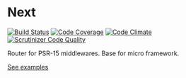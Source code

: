# Next

[![Build Status](https://travis-ci.org/alexpts/psr15-next.svg?branch=master)](https://travis-ci.org/alexpts/psr15-next)
[![Code Coverage](https://scrutinizer-ci.com/g/alexpts/psr15-next/badges/coverage.png?b=master)](https://scrutinizer-ci.com/g/alexpts/psr15-next/?branch=master)
[![Code Climate](https://codeclimate.com/github/alexpts/psr15-next/badges/gpa.svg)](https://codeclimate.com/github/alexpts/psr15-next)
[![Scrutinizer Code Quality](https://scrutinizer-ci.com/g/alexpts/psr15-next/badges/quality-score.png?b=master)](https://scrutinizer-ci.com/g/alexpts/psr15-next/?branch=master)


Router for PSR-15 middlewares. Base for micro framework.


[See examples](https://github.com/alexpts/psr15-next/tree/master/examples)
